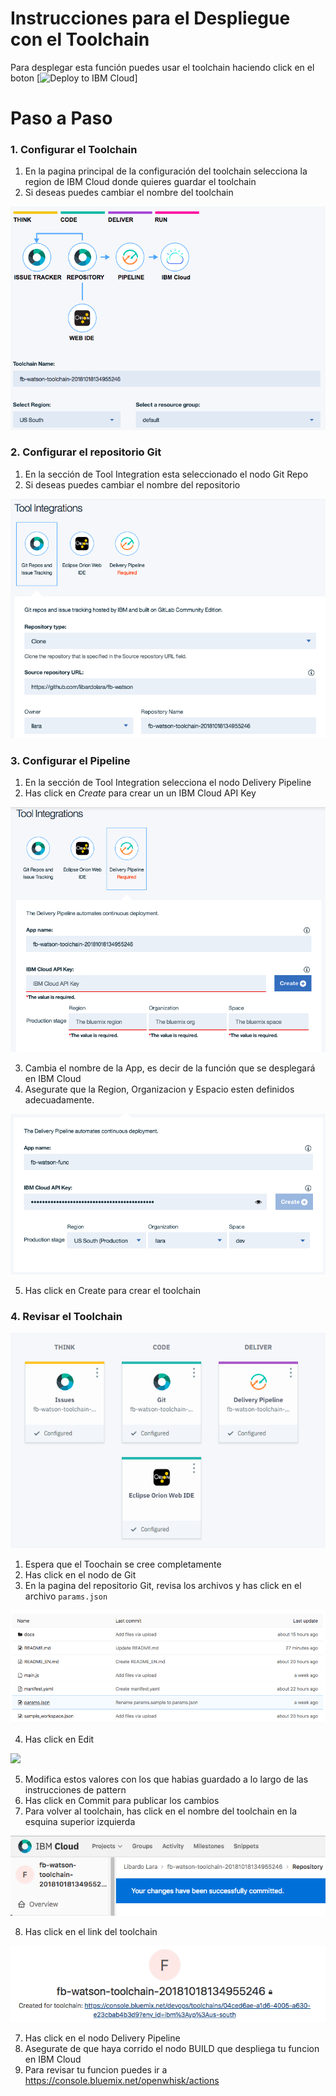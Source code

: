 # Instrucciones para el Despliegue con el Toolchain

Para desplegar esta función puedes usar el toolchain haciendo click en el boton [![Deploy to IBM Cloud](https://bluemix.net/deploy/button.png)]

# Paso a Paso

### 1. Configurar el Toolchain

1. En la pagina principal de la configuración del toolchain selecciona la region de IBM Cloud donde quieres guardar el toolchain
2. Si deseas puedes cambiar el nombre del toolchain

![](docs/tc_initial_setup.png)

### 2. Configurar el repositorio Git

1. En la sección de Tool Integration esta seleccionado el nodo Git Repo
2. Si deseas puedes cambiar el nombre del repositorio

![](docs/tc_git.png)

### 3. Configurar el Pipeline

1. En la sección de Tool Integration selecciona el nodo Delivery Pipeline
2. Has click en *Create* para crear un un IBM Cloud API Key

![](docs/tc_pipeline_init.png)

3. Cambia el nombre de la App, es decir de la función que se desplegará en IBM Cloud
4. Asegurate que la Region, Organizacion y Espacio esten definidos adecuadamente.

![](docs/tc_pipeline.png)

5. Has click en Create para crear el toolchain

### 4. Revisar el Toolchain

![](docs/tc_toolchain.png)

1. Espera que el Toochain se cree completamente
2. Has click en el nodo de Git
3. En la pagina del repositorio Git, revisa los archivos y has click en el archivo `params.json`

![](docs/tc_git_files.png)

4. Has click en Edit

![](docs/tc_git_params.png)

5. Modifica estos valores con los que habias guardado a lo largo de las instrucciones de pattern
6. Has click en Commit para publicar los cambios
7. Para volver al toolchain, has click en el nombre del toolchain en la esquina superior izquierda

![](docs/tc_git_button.png)

8. Has click en el link del toolchain

![](docs/tc_git_toolchain.png)

7. Has click en el nodo Delivery Pipeline
8. Asegurate de que haya corrido el nodo BUILD que despliega tu funcion en IBM Cloud
9. Para revisar tu funcion puedes ir a https://console.bluemix.net/openwhisk/actions
